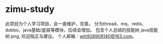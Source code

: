 # zimu-study
此项目为个人学习项目，会一直维护，完善。
分为thread、mq、redis、dubbo、java基础/底层等模块，后续会增加。
包含个人总结的技能树 java技能树.png, 欢迎指正与建议。
个人邮箱：wjh928908140@163.com。
